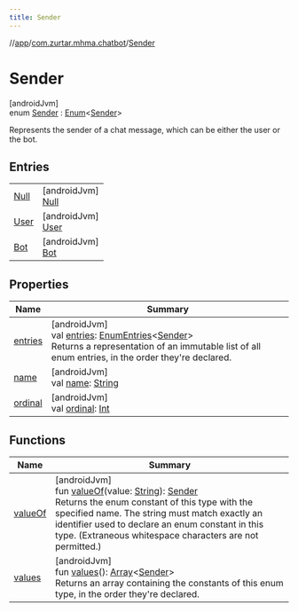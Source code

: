 ```yaml
---
title: Sender
---
```

//[app](../../../index.html)/[com.zurtar.mhma.chatbot](../index.html)/[Sender](index.html)



# Sender



[androidJvm]\
enum [Sender](index.html) : [Enum](https://kotlinlang.org/api/core/kotlin-stdlib/kotlin/-enum/index.html)&lt;[Sender](index.html)&gt; 

Represents the sender of a chat message, which can be either the user or the bot.



## Entries


| | |
|---|---|
| [Null](-null/index.html) | [androidJvm]<br>[Null](-null/index.html) |
| [User](-user/index.html) | [androidJvm]<br>[User](-user/index.html) |
| [Bot](-bot/index.html) | [androidJvm]<br>[Bot](-bot/index.html) |


## Properties


| Name | Summary |
|---|---|
| [entries](entries.html) | [androidJvm]<br>val [entries](entries.html): [EnumEntries](https://kotlinlang.org/api/core/kotlin-stdlib/kotlin.enums/-enum-entries/index.html)&lt;[Sender](index.html)&gt;<br>Returns a representation of an immutable list of all enum entries, in the order they're declared. |
| [name](../-chat-branch/-explanation/index.html#-372974862%2FProperties%2F-451970049) | [androidJvm]<br>val [name](../-chat-branch/-explanation/index.html#-372974862%2FProperties%2F-451970049): [String](https://kotlinlang.org/api/core/kotlin-stdlib/kotlin/-string/index.html) |
| [ordinal](../-chat-branch/-explanation/index.html#-739389684%2FProperties%2F-451970049) | [androidJvm]<br>val [ordinal](../-chat-branch/-explanation/index.html#-739389684%2FProperties%2F-451970049): [Int](https://kotlinlang.org/api/core/kotlin-stdlib/kotlin/-int/index.html) |


## Functions


| Name | Summary |
|---|---|
| [valueOf](value-of.html) | [androidJvm]<br>fun [valueOf](value-of.html)(value: [String](https://kotlinlang.org/api/core/kotlin-stdlib/kotlin/-string/index.html)): [Sender](index.html)<br>Returns the enum constant of this type with the specified name. The string must match exactly an identifier used to declare an enum constant in this type. (Extraneous whitespace characters are not permitted.) |
| [values](values.html) | [androidJvm]<br>fun [values](values.html)(): [Array](https://kotlinlang.org/api/core/kotlin-stdlib/kotlin/-array/index.html)&lt;[Sender](index.html)&gt;<br>Returns an array containing the constants of this enum type, in the order they're declared. |
